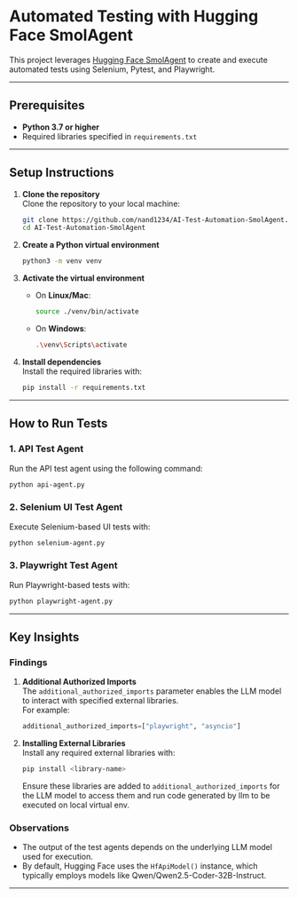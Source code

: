
# Automated Testing with Hugging Face SmolAgent

This project leverages [Hugging Face SmolAgent](https://huggingface.co/docs/smolagents/guided_tour) to create and execute automated tests using Selenium, Pytest, and Playwright.

---

## Prerequisites

- **Python 3.7 or higher**
- Required libraries specified in `requirements.txt`

---

## Setup Instructions

1. **Clone the repository**  
   Clone the repository to your local machine:
   ```bash
   git clone https://github.com/nand1234/AI-Test-Automation-SmolAgent.git
   cd AI-Test-Automation-SmolAgent
   ```

2. **Create a Python virtual environment**  
   ```bash
   python3 -m venv venv
   ```

3. **Activate the virtual environment**  
   - On **Linux/Mac**:
     ```bash
     source ./venv/bin/activate
     ```
   - On **Windows**:
     ```bash
     .\venv\Scripts\activate
     ```

4. **Install dependencies**  
   Install the required libraries with:
   ```bash
   pip install -r requirements.txt
   ```

---

## How to Run Tests

### 1. **API Test Agent**
Run the API test agent using the following command:
```bash
python api-agent.py
```

### 2. **Selenium UI Test Agent**
Execute Selenium-based UI tests with:
```bash
python selenium-agent.py
```

### 3. **Playwright Test Agent**
Run Playwright-based tests with:
```bash
python playwright-agent.py
```

---

## Key Insights

### Findings
1. **Additional Authorized Imports**  
   The `additional_authorized_imports` parameter enables the LLM model to interact with specified external libraries.  
   For example:
   ```python
   additional_authorized_imports=["playwright", "asyncio"]
   ```

2. **Installing External Libraries**  
   Install any required external libraries with:
   ```bash
   pip install <library-name>
   ```
   Ensure these libraries are added to `additional_authorized_imports` for the LLM model to access them and run code generated by llm to be executed on local virtual env.

### Observations
- The output of the test agents depends on the underlying LLM model used for execution.  
- By default, Hugging Face uses the `HfApiModel()` instance, which typically employs models like Qwen/Qwen2.5-Coder-32B-Instruct.

---